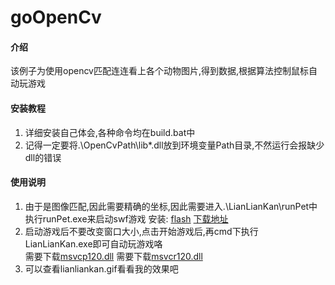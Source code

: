 # goOpenCv

#### 介绍
该例子为使用opencv匹配连连看上各个动物图片,得到数据,根据算法控制鼠标自动玩游戏  

#### 安装教程

1.  详细安装自己体会,各种命令均在build.bat中  
2.  记得一定要将.\OpenCvPath\lib\*.dll放到环境变量Path目录,不然运行会报缺少dll的错误  

#### 使用说明

1.  由于是图像匹配,因此需要精确的坐标,因此需要进入.\LianLianKan\runPet中执行runPet.exe来启动swf游戏
      安装: [flash](https://www.flash.cn/compatibility)
      [下载地址](https://www.flash.cn/cdm/latest/flashplayerax_install_cn_web.exe)
2.  启动游戏后不要改变窗口大小,点击开始游戏后,再cmd下执行LianLianKan.exe即可自动玩游戏咯  
      需要下载[msvcp120.dll](https://www.dll-files.com/msvcp120.dll.html)
      需要下载[msvcr120.dll](https://www.dll-files.com/msvcr120.dll.html)
3.  可以查看lianliankan.gif看看我的效果吧  
